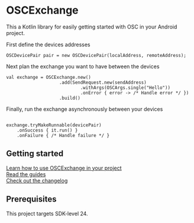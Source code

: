 # OSCExchange

This a Kotlin library for easily getting started with OSC in your Android project.

First define the devices addresses

```OSCDevicePair pair = new OSCDevicePair(localAddress, remoteAddress);```

Next plan the exchange you want to have between the devices

```
val exchange = OSCExchange.new()
                    .add(SendRequest.new(sendAddress)
                            .withArgs(OSCArgs.single("Hello"))
                            .onError { error -> /* Handle error */ })
                    .build()
```

Finally, run the exchange asynchronously between your devices

```

exchange.tryMakeRunnable(devicePair)
    .onSuccess { it.run() }
    .onFailure { /* Handle failure */ }

```

## Getting started

[Learn how to use OSCExchange in your project](Tutorial.md)  
[Read the guides](Guides.md)  
[Check out the changelog](CHANGELOG.md)

## Prerequisites

This project targets SDK-level 24.